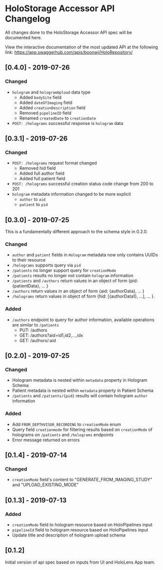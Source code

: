 # HoloStorage Accessor API Changelog
All changes done to the HoloStorage Accessor API spec will be documented here.

View the interactive documentation of the most updated API at the following link:
https://app.swaggerhub.com/apis/boonwj/HoloRepository/

## [0.4.0] - 2019-07-26
### Changed
- `hologram` and `hologramUpload` data type
  - Added `bodySite` field
  - Added `dateOfImaging` field
  - Added `creationDescription` field
  - Removed `pipelineID` field
  - Renamed `createdDate` to `creationDate`
- `POST: /holograms` successful response is `hologram` data

## [0.3.1] - 2019-07-26
### Changed
- `POST: /holograms` request format changed
    - Removed hid field
    - Added full author field
    - Added full patient field
- `POST: /holograms` successful creation status code change from 200 to 201
- `hologram` metadata information changed to be more explicit
    - `author` to `aid`
    - `patient` to `pid`

## [0.3.0] - 2019-07-25
This is a fundamentally different approach to the schema style in 0.2.0.
### Changed
- `author` and `patient` fields in `Hologram` metadata now only contains UUIDs to their resource
- `/holograms` supports query via `pid`
- `/patients` no longer support query for `creationMode`
- `/patients` results no longer not contain `hologram` information
- `/patients` and `/authors` return values in an object of form {pid: {patientData}, ... }
- `/authors` return values in an object of form {aid: {authorData}, ... }
- `/holograms` return values in object of form {hid: [{authorData1}, ...], ... }.
### Added
- `/authors` endpoint to query for author information, available operations are similar to `/patients`
    - PUT: /authors
    - GET: /authors?aid=id1,id2,...,idx
    - GET: /authors/:aid

## [0.2.0] - 2019-07-25
### Changed
- Hologram metadata is nested within `metadata` property in Hologram Schema
- Patient metadata is nested within `metadata` property in Patient Schema
- `/patients` and `/patients/{pid}` results will contain hologram `author` information
### Added
- Add `FROM_DEPTHVISOR_RECORDING` to `creationMode` enum
- Query field `creationmode` for filtering results based on `creationMode` of holograms on `/patients` and `/holograms` endpoints
- Error message returned on errors

## [0.1.4] - 2019-07-14
### Changed
- `creationMode` field's content to "GENERATE_FROM_IMAGING_STUDY" and
"UPLOAD_EXISTING_MODE"

## [0.1.3] - 2019-07-13
### Added
- `creationMode` field to hologram resource based on HoloPipelines input
- `pipelineId` field to hologram resource based on HoloPipelines input
- Update title and description of hologram upload schema

## [0.1.2]
Initial version of api spec based on inputs from UI and HoloLens App team.
